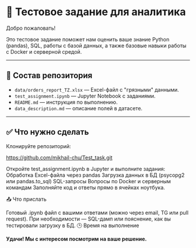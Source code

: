 # 🧪 Тестовое задание для аналитика

Добро пожаловать!

Это тестовое задание поможет нам оценить ваше знание Python (pandas), SQL, работы с базой данных, а также базовые навыки работы с Docker и серверной средой.

---

## 📁 Состав репозитория

- `data/orders_report_TZ.xlsx` — Excel-файл с "грязными" данными.
- `test_assignment.ipynb` — Jupyter Notebook с заданиями.
- `README.md` — инструкция по выполнению.
- `data_description.md` — описание полей в датасете.

---

## ✅ Что нужно сделать

Клонируйте репозиторий:

https://github.com/mikhail-chu/Test_task.git

Откройте test_assignment.ipynb в Jupyter и выполните задания:
Обработка Excel-файла через pandas
Загрузка данных в БД (psycopg2 или pandas.to_sql)
SQL-запросы
Вопросы по Docker и серверным командам
Заполняйте код и ответы прямо в ячейках ноутбука.



📤 Что прислать

Готовый .ipynb файл с вашими ответами (можно через email, TG или pull request).
При необходимости — SQL-дамп или пояснение, как вы тестировали загрузку в БД.
🕒 Время на выполнение


**Удачи! Мы с интересом посмотрим на ваше решение.**
